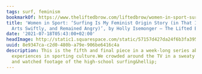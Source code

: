```yaml
---
tags: surf, feminism
bookmarkOf: https://www.theliftedbrow.com/liftedbrow/women-in-sport-surfing-is-my-feminist-origin
title: 'Women in Sport: ‘Surfing Is My Feminist Origin Story (in That I Left for the
  Arts Swiftly, and Remained Angry)’, by Holly Isemonger — The Lifted Brow'
date: '2021-07-18T05:43:00+02:00'
headImage: http://static1.squarespace.com/static/57157d427da24f6b3fa395e4/594b21a2f7d1ffb1f176ff65/594b21a2f7d1ffb1f176ffa7/1499332509882/-5.jpg?format=1500w
uuid: 8e9347ca-c2d0-480b-a79e-906be6416c4a
description: This is the fifth and final piece in a week-long series about women’s
  experiences in sporting culture.We crowded around the TV in a sweaty demountable
  and watched footage of the high-school surfing&hellip;
---
```



